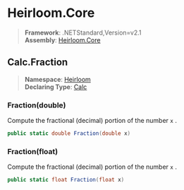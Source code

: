 # Heirloom.Core

> **Framework**: .NETStandard,Version=v2.1  
> **Assembly**: [Heirloom.Core][0]  

## Calc.Fraction

> **Namespace**: [Heirloom][0]  
> **Declaring Type**: [Calc][1]  

### Fraction(double)

Compute the fractional (decimal) portion of the number `x` .

```cs
public static double Fraction(double x)
```

### Fraction(float)

Compute the fractional (decimal) portion of the number `x` .

```cs
public static float Fraction(float x)
```

[0]: ../../../Heirloom.Core.md
[1]: ../Calc.md
